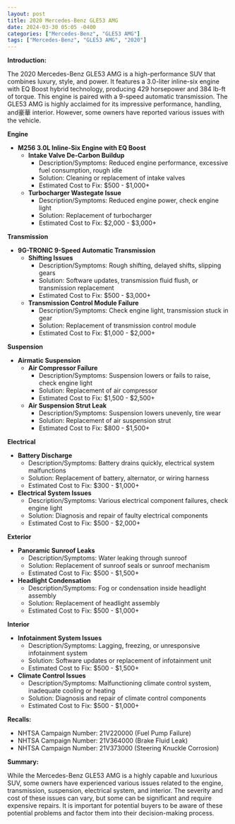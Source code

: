 ```yaml
---
layout: post
title: 2020 Mercedes-Benz GLE53 AMG
date: 2024-03-30 05:05 -0400
categories: ["Mercedes-Benz", "GLE53 AMG"]
tags: ["Mercedes-Benz", "GLE53 AMG", "2020"]
---
```

**Introduction:**

The 2020 Mercedes-Benz GLE53 AMG is a high-performance SUV that combines luxury, style, and power. It features a 3.0-liter inline-six engine with EQ Boost hybrid technology, producing 429 horsepower and 384 lb-ft of torque. This engine is paired with a 9-speed automatic transmission. The GLE53 AMG is highly acclaimed for its impressive performance, handling, and豪華 interior. However, some owners have reported various issues with the vehicle.

**Engine**

* **M256 3.0L Inline-Six Engine with EQ Boost**
    * **Intake Valve De-Carbon Buildup**
        * Description/Symptoms: Reduced engine performance, excessive fuel consumption, rough idle
        * Solution: Cleaning or replacement of intake valves
        * Estimated Cost to Fix: $500 - $1,000+
    * **Turbocharger Wastegate Issue**
        * Description/Symptoms: Reduced engine power, check engine light
        * Solution: Replacement of turbocharger
        * Estimated Cost to Fix: $2,000 - $3,000+

**Transmission**

* **9G-TRONIC 9-Speed Automatic Transmission**
    * **Shifting Issues**
        * Description/Symptoms: Rough shifting, delayed shifts, slipping gears
        * Solution: Software updates, transmission fluid flush, or transmission replacement
        * Estimated Cost to Fix: $500 - $3,000+
    * **Transmission Control Module Failure**
        * Description/Symptoms: Check engine light, transmission stuck in gear
        * Solution: Replacement of transmission control module
        * Estimated Cost to Fix: $1,000 - $2,000+

**Suspension**

* **Airmatic Suspension**
    * **Air Compressor Failure**
        * Description/Symptoms: Suspension lowers or fails to raise, check engine light
        * Solution: Replacement of air compressor
        * Estimated Cost to Fix: $1,500 - $2,500+
    * **Air Suspension Strut Leak**
        * Description/Symptoms: Suspension lowers unevenly, tire wear
        * Solution: Replacement of air suspension strut
        * Estimated Cost to Fix: $800 - $1,500+

**Electrical**

* **Battery Discharge**
    * Description/Symptoms: Battery drains quickly, electrical system malfunctions
    * Solution: Replacement of battery, alternator, or wiring harness
    * Estimated Cost to Fix: $300 - $1,000+
* **Electrical System Issues**
    * Description/Symptoms: Various electrical component failures, check engine light
    * Solution: Diagnosis and repair of faulty electrical components
    * Estimated Cost to Fix: $500 - $2,000+

**Exterior**

* **Panoramic Sunroof Leaks**
    * Description/Symptoms: Water leaking through sunroof
    * Solution: Replacement of sunroof seals or sunroof mechanism
    * Estimated Cost to Fix: $500 - $1,500+
* **Headlight Condensation**
    * Description/Symptoms: Fog or condensation inside headlight assembly
    * Solution: Replacement of headlight assembly
    * Estimated Cost to Fix: $500 - $1,000+

**Interior**

* **Infotainment System Issues**
    * Description/Symptoms: Lagging, freezing, or unresponsive infotainment system
    * Solution: Software updates or replacement of infotainment unit
    * Estimated Cost to Fix: $500 - $1,500+
* **Climate Control Issues**
    * Description/Symptoms: Malfunctioning climate control system, inadequate cooling or heating
    * Solution: Diagnosis and repair of climate control components
    * Estimated Cost to Fix: $500 - $1,000+

**Recalls:**

* NHTSA Campaign Number: 21V220000 (Fuel Pump Failure)
* NHTSA Campaign Number: 21V364000 (Brake Fluid Leak)
* NHTSA Campaign Number: 21V373000 (Steering Knuckle Corrosion)

**Summary:**

While the Mercedes-Benz GLE53 AMG is a highly capable and luxurious SUV, some owners have experienced various issues related to the engine, transmission, suspension, electrical system, and interior. The severity and cost of these issues can vary, but some can be significant and require expensive repairs. It is important for potential buyers to be aware of these potential problems and factor them into their decision-making process.
